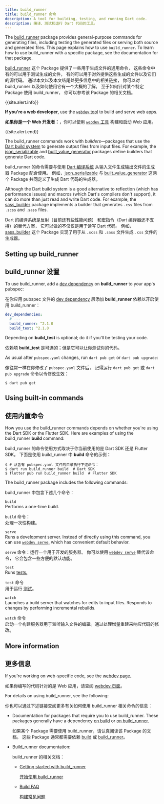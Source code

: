 ```yaml
---
title: build_runner
title: build_runner 命令
description: A tool for building, testing, and running Dart code.
description: 编译、测试和运行 Dart 代码的工具。
---
```


The [build_runner][] package provides general-purpose commands for
generating files, including testing the generated files
or serving both source and generated files.
This page explains how to use `build_runner`.
To learn how to use build_runner with a specific package,
see the documentation for that package.

[build_runner][] 这个 Package 提供了一些用于生成文件的通用命令，
这些命令中有的可以用于测试生成的文件，
有的可以用于对外提供这些生成的文件以及它们的源代码。
通过本文以及本文结尾处更多信息中的相关链接，
你可以对 build_runner 以及如何使用它有一个大概的了解。
至于如何针对某个特定 Package 使用 build_runner，
你可以参考该 Package 的相关文档。

{{site.alert.info}}

  **If you're a web developer**, use the [`webdev` tool][webdev] to
  build and serve web apps.

  **如果你是一个 Web 开发者：**，你可以使用 [`webdev` 工具][webdev] 构建和启动 Web 应用。

{{site.alert.end}}

The build_runner commands work with _builders_—packages
that use the [Dart build system][build]
to generate output files from input files.
For example, the [json_serializable][] and [built_value_generator][]
packages define builders that generate Dart code.

build_runner 的命令需要与使用 [Dart 编译系统][build] 
从输入文件生成输出文件的生成器 Package 配合使用。
例如，[json_serializable][] 与 [built_value_generator][] 
这两个 Package 共同定义了生成 Dart 代码的生成器。

Although the Dart build system is a good alternative to
reflection (which has performance issues) and
macros (which Dart's compilers don't support),
it can do more than just read and write Dart code.
For example, the [sass_builder][] package implements a builder that
generates `.css` files from `.scss` and `.sass` files.

Dart 的编译系统是反射（目前还有些性能问题）
和宏指令（Dart 编译器还不支持）的替代方案，
它可以做的不仅仅是用于读写 Dart 代码。
例如，[sass_builder][] 这个 Package
实现了用于从 `.scss` 和 `.sass` 文件生成
`.css` 文件的生成器。

## Setting up build_runner

## build_runner 设置

To use build_runner, add a [dev dependency][] on **build_runner**
to your app's pubspec:

在你应用 pubspec 文件的 [dev dependency][] 层添加
**build_runner** 依赖以开启使用 build_runner：

<?code-excerpt "build_runner_usage/pubspec.yaml" from="dev_dependencies" to="build_test" replace="/args.*/# ···/g"?>
```yaml
dev_dependencies:
  # ···
  build_runner: ^2.1.0
  build_test: ^2.1.0
```

Depending on **build_test** is optional; do it if you'll be testing your code.

依赖项 **build_test** 是可选的；但是它可以让你测试你的代码。

As usual after `pubspec.yaml` changes, run `dart pub get` or `dart pub upgrade`:

像往常一样在你修改了 `pubspec.yaml` 文件后，
记得运行 `dart pub get` 或 `dart pub upgrade` 命令以令修改生效：

```terminal
$ dart pub get
```

## Using built-in commands

## 使用内置命令

How you use the build_runner commands depends on whether you're using
the Dart SDK or the Flutter SDK.
Here are examples of using the build_runner **build** command:

build_runner 的命令使用方式取决于你当前使用的是 Dart SDK 还是 Flutter SDK。
下面是使用 build_runner 中 **build** 命令的示例：

```terminal
$ # 从含有 pubspec.yaml 文件的目录执行下述命令：
$ dart run build_runner build  # Dart SDK
$ flutter pub run build_runner build  # Flutter SDK
```

The build_runner package includes the following commands:

build_runner 中包含下述几个命令：

`build`
<br> Performs a one-time build.

`build` 命令：
<br> 处理一次性构建。

`serve`
<br> Runs a development server.
  Instead of directly using this command,
  you can use [`webdev serve`,][webdev serve]
  which has convenient default behavior.

`serve` 命令：运行一个用于开发的服务器。
你可以使用 [`webdev serve`][webdev serve] 替代该命令，
它会包含一些方便的默认功能。

`test`
<br> Runs [tests.][tests]

`test` 命令
<br>用于运行 [测试][tests]。

`watch`
<br> Launches a build server that watches for edits to input files.
  Responds to changes by performing incremental rebuilds.

`watch` 命令
<br> 启动一个构建服务器用于监听输入文件的编辑。通过处理增量重建来响应代码的修改。

## More information

## 更多信息

If you're working on web-specific code,
see the [webdev page.][webdev]

如果你编写的代码针对的是 Web 应用，请查阅 [webdev 页面][webdev]。

For details on using build_runner, see the following:

你也可以通过下述链接查阅更多有关如何使用 build_runner 相关命令的信息：

- Documentation for packages that require you to use build_runner.
  These packages generally have a dependency
  [on build][] or [on build_runner.][]

  如果某个 Package 需要使用 build_runner，请认真阅读该 Package 的文档。
  这些 Package 通常都需要依赖
  [build][on build] 或 [build_runner][on build_runner.]。

- Build_runner documentation:

  build_runner 的相关文档：

  - [Getting started with build_runner][]

    [开始使用 build_runner][Getting started with build_runner]

  - [Build FAQ][]

    [构建常见问题][Build FAQ]

[build]: https://github.com/dart-lang/build
[Build FAQ]: https://github.com/dart-lang/build/blob/master/docs/faq.md
[build_runner]: {{site.pub-pkg}}/build_runner
[built_value_generator]: {{site.pub-pkg}}/built_value_generator
[dev dependency]: /tools/pub/dependencies#dev-dependencies
[Getting started with build_runner]: https://github.com/dart-lang/build/blob/master/docs/getting_started.md
[json_serializable]: {{site.pub-pkg}}/json_serializable
[on build]: {{site.pub-pkg}}?q=dependency%3Abuild
[on build_runner.]: {{site.pub-pkg}}?q=dependency%3Abuild_runner
[sass_builder]: {{site.pub-pkg}}/sass_builder
[tests]: /guides/testing
[webdev]: /tools/webdev
[webdev serve]: /tools/webdev#serve
